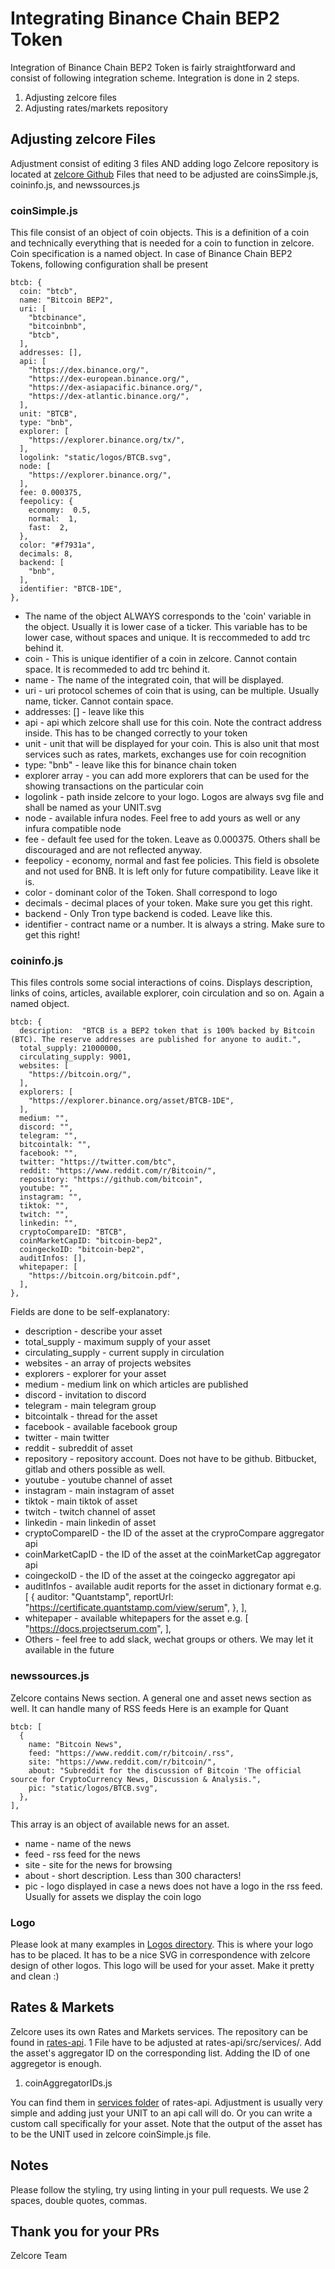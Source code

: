 # Integrating Binance Chain BEP2 Token

Integration of Binance Chain BEP2 Token is fairly straightforward and consist of following integration scheme.
Integration is done in 2 steps.

 1. Adjusting zelcore files
 2. Adjusting rates/markets repository

## Adjusting zelcore Files

Adjustment consist of editing 3 files AND adding logo
Zelcore repository is located at [zelcore Github](https://github.com/zelcore-io/zelcore)
Files that need to be adjusted are coinsSimple.js, coininfo.js,  and newssources.js

### coinSimple.js

This file consist of an object of coin objects. This is a definition of a coin and technically everything that is needed for a coin to function in zelcore. Coin specification is a named object. In case of Binance Chain BEP2 Tokens, following configuration shall be present

    btcb: {
      coin: "btcb",
      name: "Bitcoin BEP2",
      uri: [
        "btcbinance",
        "bitcoinbnb",
        "btcb",
      ],
      addresses: [],
      api: [
        "https://dex.binance.org/",
        "https://dex-european.binance.org/",
        "https://dex-asiapacific.binance.org/",
        "https://dex-atlantic.binance.org/",
      ],
      unit: "BTCB",
      type: "bnb",
      explorer: [
        "https://explorer.binance.org/tx/",
      ],
      logolink: "static/logos/BTCB.svg",
      node: [
        "https://explorer.binance.org/",
      ],
      fee: 0.000375,
      feepolicy: {
        economy:  0.5,
        normal:  1,
        fast:  2,
      },
      color: "#f7931a",
      decimals: 8,
      backend: [
        "bnb",
      ],
      identifier: "BTCB-1DE",
    },

- The name of the object ALWAYS corresponds to the 'coin' variable in the object. Usually it is lower case of a ticker. This variable has to be lower case, without spaces and unique. It is reccommeded to add trc behind it.
- coin - This is unique identifier of a coin in zelcore. Cannot contain space. It is recommeded to add trc behind it.
- name - The name of the integrated coin, that will be displayed.
- uri - uri protocol schemes of coin that is using, can be multiple. Usually name, ticker. Cannot contain space.
- addresses: [] - leave like this
- api - api which zelcore shall use for this coin. Note the contract address inside. This has to be changed correctly to your token
- unit - unit that will be displayed for your coin. This is also unit that most services such as rates, markets, exchanges use for coin recognition
- type: "bnb" - leave like this for binance chain token
- explorer array - you can add more explorers that can be used for the showing transactions on the particular coin
- logolink - path inside zelcore to your logo. Logos are always svg file and shall be named as your UNIT.svg
- node - available infura nodes. Feel free to add yours as well or any infura compatible node
- fee - default fee used for the token. Leave as 0.000375. Others shall be discouraged and are not reflected anyway.
- feepolicy - economy, normal and fast fee policies. This field is obsolete and not used for BNB. It is left only for future compatibility. Leave like it is.
- color - dominant color of the Token. Shall correspond to logo
- decimals - decimal places of your token. Make sure you get this right.
- backend - Only Tron type backend is coded. Leave like this.
- identifier - contract name or a number. It is always a string. Make sure to get this right!

### coininfo.js

This files controls some social interactions of coins. Displays description, links of coins, articles, available explorer, coin circulation and so on. Again a named object.

    btcb: {
      description:  "BTCB is a BEP2 token that is 100% backed by Bitcoin (BTC). The reserve addresses are published for anyone to audit.",
      total_supply: 21000000,
      circulating_supply: 9001,
      websites: [
        "https://bitcoin.org/",
      ],
      explorers: [
        "https://explorer.binance.org/asset/BTCB-1DE",
      ],
      medium: "",
      discord: "",
      telegram: "",
      bitcointalk: "",
      facebook: "",
      twitter: "https://twitter.com/btc",
      reddit: "https://www.reddit.com/r/Bitcoin/",
      repository: "https://github.com/bitcoin",
      youtube: "",
      instagram: "",
      tiktok: "",
      twitch: "",
      linkedin: "",
      cryptoCompareID: "BTCB",
      coinMarketCapID: "bitcoin-bep2",
      coingeckoID: "bitcoin-bep2",
      auditInfos: [],
      whitepaper: [
        "https://bitcoin.org/bitcoin.pdf",
      ],
    },

Fields are done to be self-explanatory:

- description - describe your asset
- total_supply - maximum supply of your asset
- circulating_supply - current supply in circulation
- websites - an array of projects websites
- explorers - explorer for your asset
- medium - medium link on which articles are published
- discord - invitation to discord
- telegram - main telegram group
- bitcointalk - thread for the asset
- facebook - available facebook group
- twitter - main twitter
- reddit - subreddit of asset
- repository - repository account. Does not have to be github. Bitbucket, gitlab and others possible as well.
- youtube - youtube channel of asset
- instagram - main instagram of asset
- tiktok - main tiktok of asset
- twitch - twitch channel of asset
- linkedin - main linkedin of asset
- cryptoCompareID - the ID of the asset at the cryproCompare aggregator api
- coinMarketCapID - the ID of the asset at the coinMarketCap aggregator api
- coingeckoID - the ID of the asset at the coingecko aggregator api
- auditInfos - available audit reports for the asset in dictionary format e.g. [
      {
        auditor: "Quantstamp",
        reportUrl: "https://certificate.quantstamp.com/view/serum",
      },
    ],
- whitepaper - available whitepapers for the asset e.g. [
      "https://docs.projectserum.com",
    ],
- Others - feel free to add slack, wechat groups or others. We may let it available in the future

### newssources.js

Zelcore contains News section. A general one and asset news section as well. It can handle many of RSS feeds
Here is an example for Quant

    btcb: [
      {
        name: "Bitcoin News",
        feed: "https://www.reddit.com/r/bitcoin/.rss",
        site: "https://www.reddit.com/r/bitcoin/",
        about: "Subreddit for the discussion of Bitcoin 'The official source for CryptoCurrency News, Discussion & Analysis.",
        pic: "static/logos/BTCB.svg",
      },
    ],
This array is an object of available news for an asset.

- name - name of the news
- feed - rss feed for the news
- site - site for the news for browsing
- about - short description. Less than 300 characters!
- pic - logo displayed in case a news does not have a logo in the rss feed. Usually for assets we display the coin logo

### Logo

Please look at many examples in [Logos directory](https://github.com/zelcore-io/zelcore/blob/master/logos/). This is where your logo has to be placed. It has to be a nice SVG in correspondence with zelcore design of other logos. This logo will be used for your asset. Make it pretty and clean :)

## Rates & Markets

Zelcore uses its own Rates and Markets services. The repository can be found in [rates-api](https://github.com/zelcore-io/rates-api).
1 File have to be adjusted at rates-api/src/services/. Add the asset's aggregator ID on the corresponding list. Adding the ID of one aggregetor is enough.

 1. coinAggregatorIDs.js

You can find them in [services folder](https://github.com/zelcore-io/rates-api/blob/master/src/services/) of rates-api.
Adjustment is usually very simple and adding just your UNIT to an api call will do. Or you can write a custom call specifically for your asset. Note that the output of the asset has to be the UNIT used in zelcore coinSimple.js file.

## Notes

Please follow the styling, try using linting in your pull requests. We use 2 spaces, double quotes, commas.

## Thank you for your PRs

Zelcore Team
